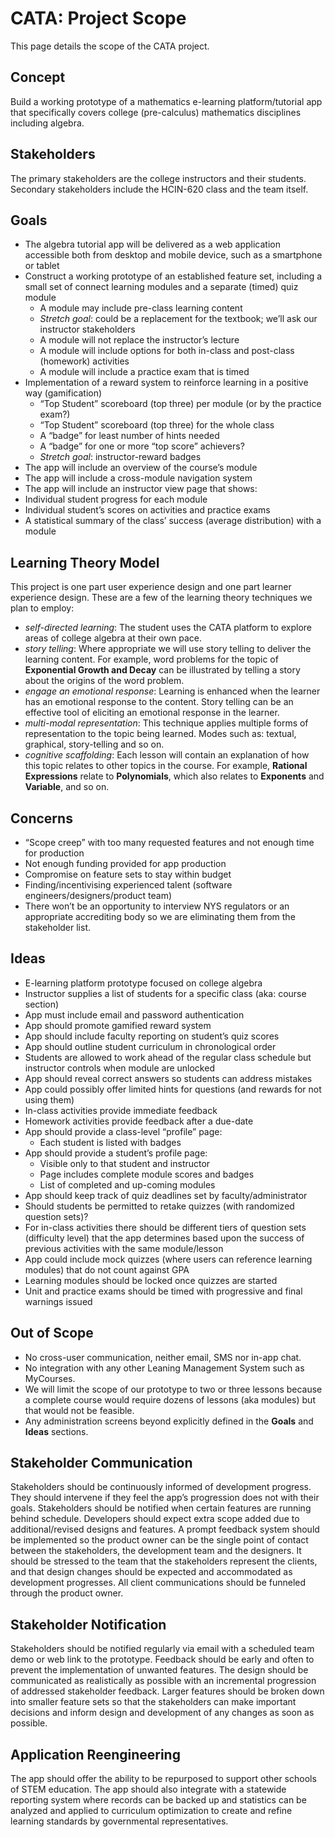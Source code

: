 # CATA: Project Scope

This page details the scope of the CATA project.

## Concept
Build a working prototype of a mathematics e-learning platform/tutorial app that specifically covers college (pre-calculus) mathematics disciplines including algebra.

## Stakeholders
The primary stakeholders are the college instructors and their students.  Secondary stakeholders include the HCIN-620 class and the team itself.

## Goals

* The algebra tutorial app will be delivered as a web application accessible both from desktop and mobile device, such as a smartphone or tablet
* Construct a working prototype of an established feature set, including a small set of connect learning modules and a separate (timed) quiz module
  * A module may include pre-class learning content
  * _Stretch goal_: could be a replacement for the textbook; we’ll ask our instructor stakeholders
  * A module will not replace the instructor’s lecture
  * A module will include options for both in-class and post-class (homework) activities
  * A module will include a practice exam that is timed
* Implementation of a reward system to reinforce learning in a positive way (gamification)
  * “Top Student” scoreboard (top three) per module (or by the practice exam?)
  * “Top Student” scoreboard (top three) for the whole class
  * A “badge” for least number of hints needed
  * A “badge” for one or more “top score” achievers?
  * _Stretch goal_: instructor-reward badges
* The app will include an overview of the course’s module
* The app will include a cross-module navigation system
* The app will include an instructor view page that shows:
* Individual student progress for each module
* Individual student’s scores on activities and practice exams
* A statistical summary of the class’ success (average distribution) with a module

## Learning Theory Model

This project is one part user experience design and one part learner experience design.
These are a few of the learning theory techniques we plan to employ:

* _self-directed learning_: The student uses the CATA platform to explore areas of college algebra
at their own pace.
* _story telling_: Where appropriate we will use story telling to deliver the learning content.
For example, word problems for the topic of **Exponential Growth and Decay** can be illustrated by
telling a story about the origins of the word problem.
* _engage an emotional response_: Learning is enhanced when the learner has an emotional response
to the content.  Story telling can be an effective tool of eliciting an emotional response in the learner.
* _multi-modal representation_: This technique applies multiple forms of representation to the topic
being learned.  Modes such as: textual, graphical, story-telling and so on.
* _cognitive scaffolding_: Each lesson will contain an explanation of how this topic relates to other
topics in the course.  For example, **Rational Expressions** relate to **Polynomials**, which also
relates to **Exponents** and **Variable**, and so on.

## Concerns

* “Scope creep” with too many requested features and not enough time for production
* Not enough funding provided for app production
* Compromise on feature sets to stay within budget
* Finding/incentivising experienced talent (software engineers/designers/product team)
* There won’t be an opportunity to interview NYS regulators or an appropriate accrediting body so we are eliminating them from the stakeholder list.

## Ideas

* E-learning platform prototype focused on college algebra
* Instructor supplies a list of students for a specific class (aka: course section)
* App must include email and password authentication
* App should promote gamified reward system
* App should include faculty reporting on student’s quiz scores
* App should outline student curriculum in chronological order
* Students are allowed to work ahead of the regular class schedule but instructor controls when module are unlocked
* App should reveal correct answers so students can address mistakes
* App could possibly offer limited hints for questions (and rewards for not using them)
* In-class activities provide immediate feedback
* Homework activities provide feedback after a due-date
* App should provide a class-level “profile” page:
  * Each student is listed with badges
* App should provide a student’s profile page:
  * Visible only to that student and instructor
  * Page includes complete module scores and badges
  * List of completed and up-coming modules
* App should keep track of quiz deadlines set by faculty/administrator
* Should students be permitted to retake quizzes (with randomized question sets)?
* For in-class activities there should be different tiers of question sets (difficulty level) that the app determines based upon the success of previous activities with the same module/lesson
* App could include mock quizzes (where users can reference learning modules) that do not count against GPA
* Learning modules should be locked once quizzes are started
* Unit and practice exams should be timed with progressive and final warnings issued

## Out of Scope

* No cross-user communication, neither email, SMS nor in-app chat.
* No integration with any other Leaning Management System such as MyCourses.
* We will limit the scope of our prototype to two or three lessons because a complete course would require dozens of lessons (aka modules) but that would not be feasible.
* Any administration screens beyond explicitly defined in the **Goals** and **Ideas** sections.

## Stakeholder Communication

Stakeholders should be continuously informed of development progress. They should intervene if they feel the app’s progression does not with their goals. Stakeholders should be notified when certain features are running behind schedule. Developers should expect extra scope added due to additional/revised designs and features. A prompt feedback system should be implemented so the product owner can be the single point of contact between the stakeholders, the development team and the designers. It should be stressed to the team that the stakeholders represent the clients, and that design changes should be expected and accommodated as development progresses. All client communications should be funneled through the product owner.

## Stakeholder Notification

Stakeholders should be notified regularly via email with a scheduled team demo or web link to the prototype. Feedback should be early and often to prevent the implementation of unwanted features. The design should be communicated as realistically as possible with an incremental progression of addressed stakeholder feedback. Larger features should be broken down into smaller feature sets so that the stakeholders can make important decisions and inform design and development of any changes as soon as possible.

## Application Reengineering

The app should offer the ability to be repurposed to support other schools of STEM education. The app should also integrate with a statewide reporting system where records can be backed up and statistics can be analyzed and applied to curriculum optimization to create and refine learning standards by governmental representatives.
